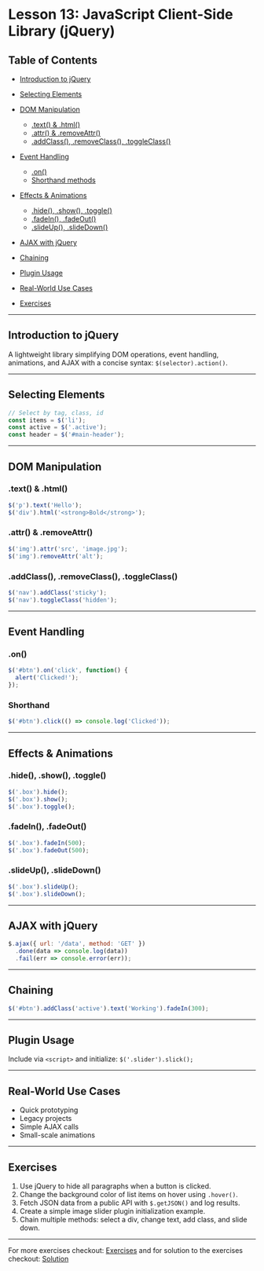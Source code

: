 # Lesson 13: JavaScript Client-Side Library (jQuery)

## Table of Contents

* [Introduction to jQuery](#introduction-to-jquery)
* [Selecting Elements](#selecting-elements)
* [DOM Manipulation](#dom-manipulation)

  * [.text() & .html()](#text--html)
  * [.attr() & .removeAttr()](#attr--removeattr)
  * [.addClass(), .removeClass(), .toggleClass()](#addclass-removeclass-toggleclass)
* [Event Handling](#event-handling)

  * [.on()](#on)
  * [Shorthand methods](#shorthand-methods)
* [Effects & Animations](#effects--animations)

  * [.hide(), .show(), .toggle()](#hide-show-toggle)
  * [.fadeIn(), .fadeOut()](#fadein-fadeout)
  * [.slideUp(), .slideDown()](#slideup-slidedown)
* [AJAX with jQuery](#ajax-with-jquery)
* [Chaining](#chaining)
* [Plugin Usage](#plugin-usage)
* [Real-World Use Cases](#real-world-use-cases)
* [Exercises](#exercises)

---

## Introduction to jQuery

A lightweight library simplifying DOM operations, event handling, animations, and AJAX with a concise syntax: `$(selector).action()`.

---

## Selecting Elements

```js
// Select by tag, class, id
const items = $('li');
const active = $('.active');
const header = $('#main-header');
```

---

## DOM Manipulation

### .text() & .html()

```js
$('p').text('Hello');
$('div').html('<strong>Bold</strong>');
```

### .attr() & .removeAttr()

```js
$('img').attr('src', 'image.jpg');
$('img').removeAttr('alt');
```

### .addClass(), .removeClass(), .toggleClass()

```js
$('nav').addClass('sticky');
$('nav').toggleClass('hidden');
```

---

## Event Handling

### .on()

```js
$('#btn').on('click', function() {
  alert('Clicked!');
});
```

### Shorthand

```js
$('#btn').click(() => console.log('Clicked'));  
```

---

## Effects & Animations

### .hide(), .show(), .toggle()

```js
$('.box').hide();
$('.box').show();
$('.box').toggle();
```

### .fadeIn(), .fadeOut()

```js
$('.box').fadeIn(500);
$('.box').fadeOut(500);
```

### .slideUp(), .slideDown()

```js
$('.box').slideUp();
$('.box').slideDown();
```

---

## AJAX with jQuery

```js
$.ajax({ url: '/data', method: 'GET' })
  .done(data => console.log(data))
  .fail(err => console.error(err));
```

---

## Chaining

```js
$('#btn').addClass('active').text('Working').fadeIn(300);
```

---

## Plugin Usage

Include via `<script>` and initialize: `$('.slider').slick();`

---

## Real-World Use Cases

* Quick prototyping
* Legacy projects
* Simple AJAX calls
* Small-scale animations

---

## Exercises

1. Use jQuery to hide all paragraphs when a button is clicked.
2. Change the background color of list items on hover using `.hover()`.
3. Fetch JSON data from a public API with `$.getJSON()` and log results.
4. Create a simple image slider plugin initialization example.
5. Chain multiple methods: select a div, change text, add class, and slide down.

---

For more exercises checkout: [Exercises](./Exercises.txt) and for solution to the exercises checkout: [Solution](./solution.js)
